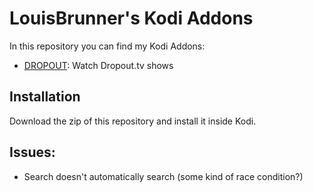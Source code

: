 # LouisBrunner's Kodi Addons

In this repository you can find my Kodi Addons:

 * [DROPOUT](https://dropout.tv): Watch Dropout.tv shows

## Installation

Download the zip of this repository and install it inside Kodi.

## Issues:

 * Search doesn't automatically search (some kind of race condition?)
